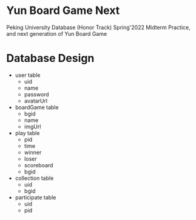# Yun Board Game Next
 Peking University Database (Honor Track) Spring'2022 Midterm Practice,
 and next generation of Yun Board Game

# Database Design

- user table
    - uid
    - name
    - password
    - avatarUrl
- boardGame table
    - bgid
    - name
    - imgUrl
- play table
    - pid
    - time
    - winner
    - loser
    - scoreboard
    - bgid
- collection table
    - uid
    - bgid
- participate table
    - uid
    - pid